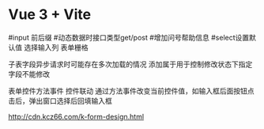 # Vue 3 + Vite


#input 前后缀
#动态数据时接口类型get/post
#增加问号帮助信息
#select设置默认值
选择输入列
表单栅格

子表字段异步请求时可能存在多次加载的情况
添加属于用于控制修改状态下指定字段不能修改

表单控件方法事件
控件联动
通过方法事件改变当前控件值，如输入框后面按钮点击后，弹出窗口选择后回填输入框


http://cdn.kcz66.com/k-form-design.html

